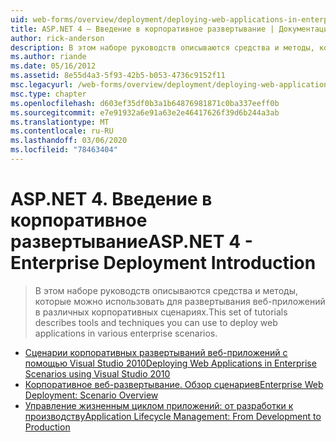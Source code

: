 ```yaml
---
uid: web-forms/overview/deployment/deploying-web-applications-in-enterprise-scenarios/index
title: ASP.NET 4 — Введение в корпоративное развертывание | Документация Майкрософт
author: rick-anderson
description: В этом наборе руководств описываются средства и методы, которые можно использовать для развертывания веб-приложений в различных корпоративных сценариях.
ms.author: riande
ms.date: 05/16/2012
ms.assetid: 8e55d4a3-5f93-42b5-b053-4736c9152f11
msc.legacyurl: /web-forms/overview/deployment/deploying-web-applications-in-enterprise-scenarios
msc.type: chapter
ms.openlocfilehash: d603ef35df0b3a1b64876981871c0ba337eeff0b
ms.sourcegitcommit: e7e91932a6e91a63e2e46417626f39d6b244a3ab
ms.translationtype: MT
ms.contentlocale: ru-RU
ms.lasthandoff: 03/06/2020
ms.locfileid: "78463404"
---
```

# <a name="aspnet-4---enterprise-deployment-introduction"></a><span data-ttu-id="3509e-103">ASP.NET 4. Введение в корпоративное развертывание</span><span class="sxs-lookup"><span data-stu-id="3509e-103">ASP.NET 4 - Enterprise Deployment Introduction</span></span>

> <span data-ttu-id="3509e-104">В этом наборе руководств описываются средства и методы, которые можно использовать для развертывания веб-приложений в различных корпоративных сценариях.</span><span class="sxs-lookup"><span data-stu-id="3509e-104">This set of tutorials describes tools and techniques you can use to deploy web applications in various enterprise scenarios.</span></span>

- [<span data-ttu-id="3509e-105">Сценарии корпоративных развертываний веб-приложений с помощью Visual Studio 2010</span><span class="sxs-lookup"><span data-stu-id="3509e-105">Deploying Web Applications in Enterprise Scenarios using Visual Studio 2010</span></span>](deploying-web-applications-in-enterprise-scenarios.md)
- [<span data-ttu-id="3509e-106">Корпоративное веб-развертывание. Обзор сценариев</span><span class="sxs-lookup"><span data-stu-id="3509e-106">Enterprise Web Deployment: Scenario Overview</span></span>](enterprise-web-deployment-scenario-overview.md)
- [<span data-ttu-id="3509e-107">Управление жизненным циклом приложений: от разработки к производству</span><span class="sxs-lookup"><span data-stu-id="3509e-107">Application Lifecycle Management: From Development to Production</span></span>](application-lifecycle-management-from-development-to-production.md)
